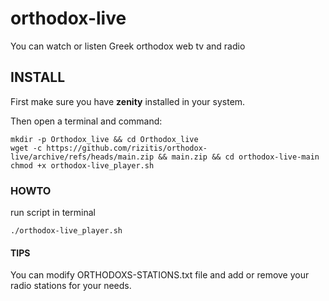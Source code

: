 # orthodox-live
You can watch or listen Greek orthodox web tv and radio

## INSTALL
First make sure you have **zenity** installed in your system.

Then open a terminal and command:
```
mkdir -p Orthodox_live && cd Orthodox_live
wget -c https://github.com/rizitis/orthodox-live/archive/refs/heads/main.zip && main.zip && cd orthodox-live-main
chmod +x orthodox-live_player.sh
```
### HOWTO
run script in terminal
```
./orthodox-live_player.sh
```
#### TIPS
You can modify ORTHODOXS-STATIONS.txt file and add or remove your radio stations for your needs.
